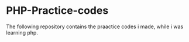# PHP-Practice-codes
The following repository contains the praactice codes i made, while i was learning php.
